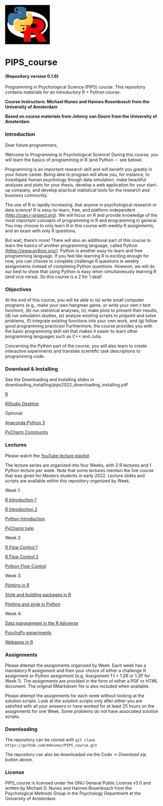 <img src="./figures/PIPS_logo.png" height="128">

# PIPS_course
#### (Repository version 0.1.6)
Programming in Psychological Science (PIPS) course. This repository contains materials for an introductory R + Python course.

**Course Instructors: Michael Nunez and Hannes Rosenbusch from the University of Amsterdam**

**Based on course materials from Johnny van Doorn from the University of Amsterdam**

### Introduction

Dear future programmers, 

Welcome to Programming in Psychological Science! During this course, you will learn the basics of programming in R (and Python -- see below).

Programming is an important research skill and will benefit you greatly in your future career. Being able to program will allow you, for instance, to investigate human psychology though data simulation, make beautiful analyses and plots for your thesis, develop a web application for your start-up company, and develop practical statistical tools for the research and business community.

The use of R is rapidly increasing. Ask anyone in psychological research or data science! R is easy-to-learn, free, and platform-independent (http://cran.r-project.org). We will focus on R and provide knowledge of the most important concepts of programming in R and programming in general. You may choose to only learn R in this course with weekly R assignments, and an exam with only R questions.

But wait, there’s more! There will also an additional part of this course to learn the basics of another programming language, called Python (https://www.python.org/). Python is another easy-to-learn and free programming language. If you feel like learning R is exciting enough for now, you can choose to complete challenge R questions in weekly assignments instead of completing Python questions. However, we will do our best to show that using Python is easy when simultaneously learning R (and vice versa). So this course is a 2 for 1 deal!

### Objectives

At the end of this course, you will be able to (a) write small computer programs (e.g., make your own hangman game, or write your own t-test function), (b) run statistical analyses, (c) make plots to present their results, (d) run simulation studies, (e) analyze existing scripts to pinpoint and solve problems, (f) integrate existing functions into your own work, and (g) follow good programming practices! Furthermore, the course provides you with the basic programming skill-set that makes it easier to learn other programming languages such as C++ and Julia.

Concerning the Python part of the course, you will also learn to create interactive experiments and translate scientific task descriptions to programming code.

### Download & Installing

See the Downloading and Installing slides in downloading_installing/pips2022_downloading_installing.pdf

[R](https://cran.rstudio.com/)

[RStudio Desktop](https://www.rstudio.com/products/rstudio/download/#download)

Optional:

[Anaconda Python 3](https://www.anaconda.com/products/individual)

[PyCharm Community](https://www.jetbrains.com/pycharm/download)


### Lectures

Please watch the [YouTube lecture playlist](https://www.youtube.com/playlist?list=PLY3JDK9oD57jhyqr43dP4JuhiAUhZ9JB-).

The lecture series are organized into four Weeks, with 2 R lectures and 1 Python lecture per week. Note that some lectures mention the live course that was given for Masters students in early 2022. Lecture slides and scripts are available within this repository organized by Week.

Week 1:

[R Introduction 1](https://www.youtube.com/watch?v=N9Khyo9bdPk&list=PLMVoTY9mVwCAYEGUNe7RNbtPYt5Qc2ZCc&index=1)

[R Introduction 2](https://www.youtube.com/watch?v=Xl0uQZv4hQI&list=PLMVoTY9mVwCAYEGUNe7RNbtPYt5Qc2ZCc&index=2)

[Python Introduction](https://www.youtube.com/watch?v=5U4WovYcgjE&list=PLMVoTY9mVwCAYEGUNe7RNbtPYt5Qc2ZCc&index=3)

[PyCharm help](https://www.youtube.com/watch?v=5l6ScYVe6f0&list=PLMVoTY9mVwCAYEGUNe7RNbtPYt5Qc2ZCc&index=4)


Week 2:

[R Flow Control 1](https://www.youtube.com/watch?v=lHa7ah1Vg_U&list=PLMVoTY9mVwCAYEGUNe7RNbtPYt5Qc2ZCc&index=5)

[R Flow Control 2](https://www.youtube.com/watch?v=Qf-dGv0DGj0&list=PLMVoTY9mVwCAYEGUNe7RNbtPYt5Qc2ZCc&index=6)

[Python Flow Control](https://www.youtube.com/watch?v=5lHasRmeJ4Q&list=PLMVoTY9mVwCAYEGUNe7RNbtPYt5Qc2ZCc&index=7)

Week 3:

[Plotting in R](https://www.youtube.com/watch?v=RPWt8KsDAHg&list=PLMVoTY9mVwCAYEGUNe7RNbtPYt5Qc2ZCc&index=8)

[Style and building packages in R](https://www.youtube.com/watch?v=8nRUARHsmzo&list=PLMVoTY9mVwCAYEGUNe7RNbtPYt5Qc2ZCc&index=9)

[Plotting and style in Python](https://www.youtube.com/watch?v=R9QjOxTxR1s&list=PLMVoTY9mVwCAYEGUNe7RNbtPYt5Qc2ZCc&index=10)

Week 4:

[Data management in the R tidyverse](https://www.youtube.com/watch?v=93chzpHcMNQ&list=PLMVoTY9mVwCAYEGUNe7RNbtPYt5Qc2ZCc&index=11)

[PsychoPy experiments](https://www.youtube.com/watch?v=jVgMgDgDmD0&list=PLMVoTY9mVwCAYEGUNe7RNbtPYt5Qc2ZCc&index=12)

[Webapps in R](https://www.youtube.com/watch?v=zJ5PHDfxjjw&list=PLMVoTY9mVwCAYEGUNe7RNbtPYt5Qc2ZCc&index=13)

### Assignments

Please attempt the assignments organized by Week. Each week has a mandatory R assignment and then your choice of either a challenge R assignment or Python assignment (e.g. Assignment 1.1 + 1.2R or 1.2P for Week 1). The assignments are provided in the form of either a PDF or HTML document. The original RMarkdown file is also included when available.

Please attempt the assignments for each week without looking at the solution scripts. Look at the solution scripts only after either you are satisfied with all your answers or have worked for at least 25 hours on the assignments for one Week. Some problems do not have associated solution scripts.


### Downloading

The repository can be cloned with `git clone https://github.com/mdnunez/PIPS_course.git`

The repository can also be downloaded via the Code -> _Download zip_ button above.

### License

PIPS_course is licensed under the GNU General Public License v3.0 and written by Michael D. Nunez and Hannes Rosenbusch from the Psychological Methods Group in the Psychology Department at the University of Amsterdam.

